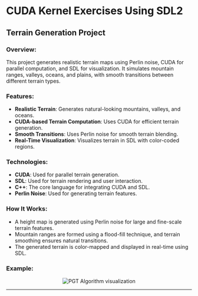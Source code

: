 # CUDA Kernel Exercises Using SDL2

## Terrain Generation Project

### Overview:
This project generates realistic terrain maps using Perlin noise, CUDA for parallel computation, and SDL for visualization. It simulates mountain ranges, valleys, oceans, and plains, with smooth transitions between different terrain types.

### Features:
- **Realistic Terrain**: Generates natural-looking mountains, valleys, and oceans.
- **CUDA-based Terrain Computation**: Uses CUDA for efficient terrain generation.
- **Smooth Transitions**: Uses Perlin noise for smooth terrain blending.
- **Real-Time Visualization**: Visualizes terrain in SDL with color-coded regions.

### Technologies:
- **CUDA**: Used for parallel terrain generation.
- **SDL**: Used for terrain rendering and user interaction.
- **C++**: The core language for integrating CUDA and SDL.
- **Perlin Noise**: Used for generating terrain features.

### How It Works:
- A height map is generated using Perlin noise for large and fine-scale terrain features.
- Mountain ranges are formed using a flood-fill technique, and terrain smoothing ensures natural transitions.
- The generated terrain is color-mapped and displayed in real-time using SDL.

### Example:
<div style="text-align: center;">
  <img src="https://github.com/user-attachments/assets/69356c44-4276-4bf7-9b68-486a555e9dad" alt="PGT Algorithm visualization" />
</div>

---
